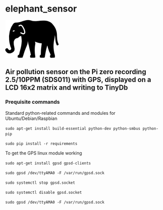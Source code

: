 # elephant_sensor
![Elephant Sensor](icon.png)

## Air pollution sensor on the Pi zero recording 2.5/10PPM (SDS011) with GPS, displayed on a LCD 16x2 matrix and writing to TinyDb

### Prequisite commands

Standard python-related commands and modules for Ubuntu/Debian/Raspbian

`sudo apt-get install build-essential python-dev python-smbus python-pip`

`sudo pip install -r requirements`

To get the GPS linux module working

`sudo apt-get install gpsd gpsd-clients`

`sudo gpsd /dev/ttyAMA0 -F /var/run/gpsd.sock`

`sudo systemctl stop gpsd.socket`

`sudo systemctl disable gpsd.socket`

`sudo gpsd /dev/ttyAMA0 -F /var/run/gpsd.sock`

